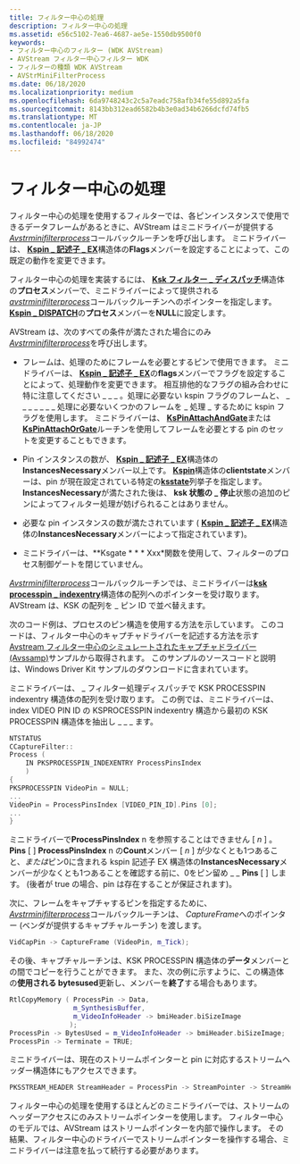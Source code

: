 ```yaml
---
title: フィルター中心の処理
description: フィルター中心の処理
ms.assetid: e56c5102-7ea6-4687-ae5e-1550db9500f0
keywords:
- フィルター中心のフィルター (WDK AVStream)
- AVStream フィルター中心フィルター WDK
- フィルターの種類 WDK AVStream
- AVStrMiniFilterProcess
ms.date: 06/18/2020
ms.localizationpriority: medium
ms.openlocfilehash: 6da9748243c2c5a7eadc758afb34fe55d892a5fa
ms.sourcegitcommit: 8143bb312ead6582b4b3e0ad34b6266dcfd74fb5
ms.translationtype: MT
ms.contentlocale: ja-JP
ms.lasthandoff: 06/18/2020
ms.locfileid: "84992474"
---
```

# <a name="filter-centric-processing"></a>フィルター中心の処理

フィルター中心の処理を使用するフィルターでは、各ピンインスタンスで使用できるデータフレームがあるときに、AVStream はミニドライバーが提供する[*Avstrminifilterprocess*](https://docs.microsoft.com/windows-hardware/drivers/ddi/ks/nc-ks-pfnksfilterprocess)コールバックルーチンを呼び出します。 ミニドライバーは、 [**Kspin \_ 記述子 \_ EX**](https://docs.microsoft.com/windows-hardware/drivers/ddi/ks/ns-ks-_kspin_descriptor_ex)構造体の**Flags**メンバーを設定することによって、この既定の動作を変更できます。

フィルター中心の処理を実装するには、 [**Ksk フィルター \_ ディスパッチ**](https://docs.microsoft.com/windows-hardware/drivers/ddi/ks/ns-ks-_ksfilter_dispatch)構造体の**プロセス**メンバーで、ミニドライバーによって提供される[*avstrminifilterprocess*](https://docs.microsoft.com/windows-hardware/drivers/ddi/ks/nc-ks-pfnksfilterprocess)コールバックルーチンへのポインターを指定します。 [**Kspin \_ DISPATCH**](https://docs.microsoft.com/windows-hardware/drivers/ddi/ks/ns-ks-_kspin_dispatch)の**プロセス**メンバーを**NULL**に設定します。

AVStream は、次のすべての条件が満たされた場合にのみ[*Avstrminifilterprocess*](https://docs.microsoft.com/windows-hardware/drivers/ddi/ks/nc-ks-pfnksfilterprocess)を呼び出します。

- フレームは、処理のためにフレームを必要とするピンで使用できます。 ミニドライバーは、 [**Kspin \_ 記述子 \_ EX**](https://docs.microsoft.com/windows-hardware/drivers/ddi/ks/ns-ks-_kspin_descriptor_ex)の**flags**メンバーでフラグを設定することによって、処理動作を変更できます。 相互排他的なフラグの組み合わせに特に注意してください \_ \_ \_ 。処理に必要ない kspin フラグのフレームと、 \_ \_ \_ \_ \_ \_ \_ 処理に必要ないくつかのフレームを \_ 処理 \_ するために kspin フラグを使用します。 ミニドライバーは、 [**KsPinAttachAndGate**](https://docs.microsoft.com/windows-hardware/drivers/ddi/ks/nf-ks-kspinattachandgate)または[**KsPinAttachOrGate**](https://docs.microsoft.com/windows-hardware/drivers/ddi/ks/nf-ks-kspinattachorgate)ルーチンを使用してフレームを必要とする pin のセットを変更することもできます。

- Pin インスタンスの数が、 [**Kspin \_ 記述子 \_ EX**](https://docs.microsoft.com/windows-hardware/drivers/ddi/ks/ns-ks-_kspin_descriptor_ex)構造体の**InstancesNecessary**メンバー以上です。 [**Kspin**](https://docs.microsoft.com/windows-hardware/drivers/ddi/ks/ns-ks-_kspin)構造体の**clientstate**メンバーは、pin が現在設定されている特定の[**ksstate**](https://docs.microsoft.com/windows-hardware/drivers/ddi/ks/ne-ks-ksstate)列挙子を指定します。 **InstancesNecessary**が満たされた後は、 **ksk 状態の \_ 停止**状態の追加のピンによってフィルター処理が妨げられることはありません。

- 必要な pin インスタンスの数が満たされています ( [**Kspin \_ 記述子 \_ EX**](https://docs.microsoft.com/windows-hardware/drivers/ddi/ks/ns-ks-_kspin_descriptor_ex)構造体の**InstancesNecessary**メンバーによって指定されています)。

- ミニドライバーは、**Ksgate * * * Xxx*関数を使用して、フィルターのプロセス制御ゲートを閉じていません。

[*Avstrminifilterprocess*](https://docs.microsoft.com/windows-hardware/drivers/ddi/ks/nc-ks-pfnksfilterprocess)コールバックルーチンでは、ミニドライバーは[**ksk processpin \_ indexentry**](https://docs.microsoft.com/windows-hardware/drivers/ddi/ks/ns-ks-_ksprocesspin_indexentry)構造体の配列へのポインターを受け取ります。 AVStream は、KSK の配列を \_ ピン ID で並べ替えます。

次のコード例は、プロセスのピン構造を使用する方法を示しています。 このコードは、フィルター中心のキャプチャドライバーを記述する方法を示す[Avstream フィルター中心のシミュレートされたキャプチャドライバー (Avssamp)](https://docs.microsoft.com/samples/microsoft/windows-driver-samples/avstream-filter-centric-simulated-capture-sample-driver-avssamp/)サンプルから取得されます。 このサンプルのソースコードと説明は、Windows Driver Kit サンプルのダウンロードに含まれています。

ミニドライバーは、 \_ フィルター処理ディスパッチで KSK PROCESSPIN indexentry 構造体の配列を受け取ります。 この例では、ミニドライバーは、index VIDEO PIN ID の KSPROCESSPIN indexentry 構造から最初の KSK PROCESSPIN 構造体を抽出し \_ \_ \_ ます。

```cpp
NTSTATUS
CCaptureFilter::
Process (
    IN PKSPROCESSPIN_INDEXENTRY ProcessPinsIndex
    )
{
PKSPROCESSPIN VideoPin = NULL;
...
VideoPin = ProcessPinsIndex [VIDEO_PIN_ID].Pins [0];
...
}
```

ミニドライバーで**ProcessPinsIndex** n を参照することはできません \[ *n* \] 。**Pins** \[ \] **ProcessPinsIndex** n の**Count**メンバー \[ *n* \] が少なくとも1つあること、*または*ピン0に含まれる kspin 記述子 EX 構造体の**InstancesNecessary**メンバーが少なくとも1つあることを確認する前に、0をピン留め \_ \_ **Pins** \[ \] します。 (後者が true の場合、pin は存在することが保証されます)。

次に、フレームをキャプチャするピンを指定するために、 [*Avstrminifilterprocess*](https://docs.microsoft.com/windows-hardware/drivers/ddi/ks/nc-ks-pfnksfilterprocess)コールバックルーチンは、 *CaptureFrame*へのポインター (ベンダが提供するキャプチャルーチン) を渡します。

```cpp
VidCapPin -> CaptureFrame (VideoPin, m_Tick);
```

その後、キャプチャルーチンは、KSK PROCESSPIN 構造体の**データ**メンバーとの間でコピーを行うことができます。 また、次の例に示すように、この構造体の**使用される bytesused**更新し、メンバーを**終了**する場合もあります。

```cpp
RtlCopyMemory ( ProcessPin -> Data,
                m_SynthesisBuffer,
                m_VideoInfoHeader -> bmiHeader.biSizeImage
               );
ProcessPin -> BytesUsed = m_VideoInfoHeader -> bmiHeader.biSizeImage;
ProcessPin -> Terminate = TRUE;
```

ミニドライバーは、現在のストリームポインターと pin に対応するストリームヘッダー構造体にもアクセスできます。

```cpp
PKSSTREAM_HEADER StreamHeader = ProcessPin -> StreamPointer -> StreamHeader;
```

フィルター中心の処理を使用するほとんどのミニドライバーでは、ストリームのヘッダーアクセスにのみストリームポインターを使用します。 フィルター中心のモデルでは、AVStream はストリームポインターを内部で操作します。 その結果、フィルター中心のドライバーでストリームポインターを操作する場合、ミニドライバーは注意を払って続行する必要があります。
